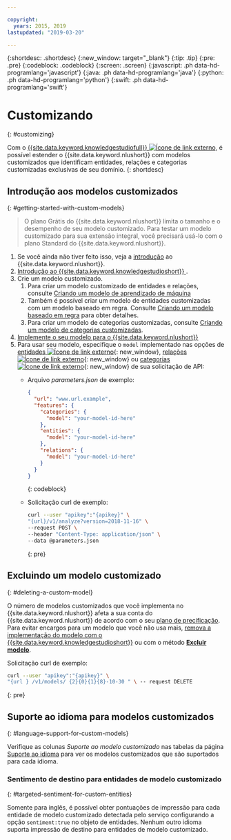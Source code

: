 ```yaml
---

copyright:
  years: 2015, 2019
lastupdated: "2019-03-20"

---
```


{:shortdesc: .shortdesc}
{:new_window: target="_blank"}
{:tip: .tip}
{:pre: .pre}
{:codeblock: .codeblock}
{:screen: .screen}
{:javascript: .ph data-hd-programlang='javascript'}
{:java: .ph data-hd-programlang='java'}
{:python: .ph data-hd-programlang='python'}
{:swift: .ph data-hd-programlang='swift'}

# Customizando
{: #customizing}

Com o [{{site.data.keyword.knowledgestudiofull}} ![Ícone de link externo](../../icons/launch-glyph.svg "Ícone de link externo")](https://www.ibm.com/watson/services/knowledge-studio/), é possível estender o {{site.data.keyword.nlushort}} com modelos customizados que identificam entidades, relações e categorias customizadas exclusivas de seu domínio.
{: shortdesc}

## Introdução aos modelos customizados
{: #getting-started-with-custom-models}

> O plano Grátis do {{site.data.keyword.nlushort}} limita o tamanho e o desempenho de seu modelo
customizado. Para testar um modelo customizado para sua extensão integral, você precisará usá-lo com o
plano Standard do {{site.data.keyword.nlushort}}.

1. Se você ainda não tiver feito isso,
veja a [introdução](/docs/services/natural-language-understanding?topic=natural-language-understanding-getting-started) ao
{{site.data.keyword.nlushort}}.
2. [ Introdução ao  {{site.data.keyword.knowledgestudioshort}} ](/docs/services/watson-knowledge-studio?topic=watson-knowledge-studio-wks_tutintro#wks_tutintro).
3. Crie um modelo customizado.
   1. Para criar um modelo customizado de entidades e relações, consulte [Criando um modelo de aprendizado de máquina](/docs/services/watson-knowledge-studio?topic=watson-knowledge-studio-wks_tutml_intro) 
   2. Também é possível criar um modelo de entidades customizadas com um modelo baseado em regra. Consulte [Criando um modelo baseado em regra](/docs/services/watson-knowledge-studio?topic=watson-knowledge-studio-wks_tutrule_intro) para obter detalhes.
   3. Para criar um modelo de categorias customizadas, consulte [Criando um modelo de categorias customizadas](/docs/services/watson-knowledge-studio?topic=watson-knowledge-studio-create-categories-model).
4. [Implemente o seu modelo para o {{site.data.keyword.nlushort}}](/docs/services/watson-knowledge-studio?topic=watson-knowledge-studio-publish-ml#wks_manlu)
5. Para usar seu modelo, especifique o `model` implementado nas opções de [entidades ![Ícone de link externo](../../icons/launch-glyph.svg "Ícone de link externo")](https://{DomainName}/apidocs/natural-language-understanding#entities){: new_window},
[relações ![Ícone de link externo](../../icons/launch-glyph.svg "Ícone de link externo")](https://{DomainName}/apidocs/natural-language-understanding#relations){: new_window} ou [categorias ![Ícone de link externo](../../icons/launch-glyph.svg "Ícone de link externo")](https://{DomainName}/apidocs/natural-language-understanding#categories){: new_window} de sua solicitação de API:
    - Arquivo *parameters.json* de exemplo:

        ```json
        {
          "url": "www.url.example",
          "features": {
            "categories": {
              "model": "your-model-id-here"
            },
            "entities": {
              "model": "your-model-id-here"
            },
            "relations": {
              "model": "your-model-id-here"
            }
          }
        }
        ```
        {: codeblock}

    - Solicitação curl de exemplo:

        ```bash
        curl --user "apikey":"{apikey}" \
        "{url}/v1/analyze?version=2018-11-16" \
        --request POST \
        --header "Content-Type: application/json" \
        --data @parameters.json
        ```
        {: pre}

## Excluindo um modelo customizado
{: #deleting-a-custom-model}

O número de modelos customizados que você implementa no {{site.data.keyword.nlushort}} afeta a sua conta do {{site.data.keyword.nlushort}} de acordo com o seu [plano de precificação](https://www.ibm.com/cloud/watson-natural-language-understanding/pricing). Para evitar encargos para um modelo que você não usa mais, [remova a implementação do modelo com o {{site.data.keyword.knowledgestudioshort}}](/docs/services/watson-knowledge-studio?topic=watson-knowledge-studio-publish-ml#undeploy-view-model) ou com o método **[Excluir modelo](https://{DomainName}/apidocs/natural-language-understanding#delete-model)**.

Solicitação curl de exemplo:

```bash
curl --user "apikey":"{apikey}" \
"{url } /v1/models/ {2}{0}{1}{8}-10-30 " \ -- request DELETE
```
{: pre}


## Suporte ao idioma para modelos customizados
{: #language-support-for-custom-models}

Verifique as colunas *Suporte ao modelo customizado* nas tabelas da página [Suporte ao idioma](/docs/services/natural-language-understanding?topic=natural-language-understanding-language-support) para ver os modelos customizados que são suportados para cada idioma.

### Sentimento de destino para entidades de modelo customizado
{: #targeted-sentiment-for-custom-entities}

Somente para inglês, é possível obter pontuações de impressão para cada entidade de modelo customizado detectada pelo serviço configurando a opção `sentiment:true` no objeto de entidades. Nenhum outro idioma suporta impressão de destino para entidades de modelo customizado.

